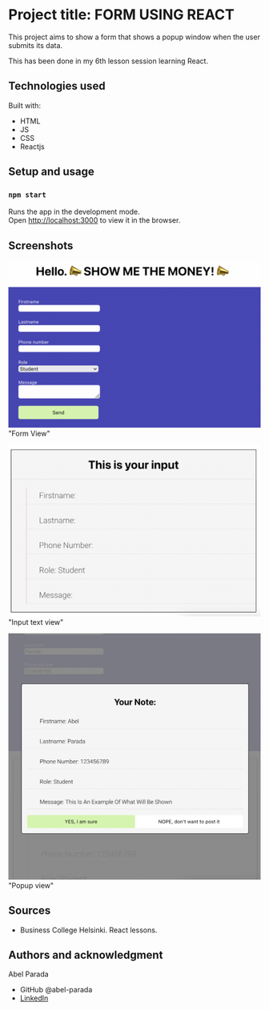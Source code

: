 # Project title: FORM USING REACT

This project aims to show a form that shows a popup window when the user submits its data.

This has been done in my 6th lesson session learning React.

## Technologies used

Built with:

- HTML
- JS
- CSS
- Reactjs

## Setup and usage

### `npm start`

Runs the app in the development mode.\
Open [http://localhost:3000](http://localhost:3000) to view it in the browser.

## Screenshots

![alt text](Form.View.Example.png) "Form View"

![alt text](Form-Input-Example.png) "Input text view"

![alt text](Popup-Example.png) "Popup view"

## Sources

- Business College Helsinki. React lessons.

## Authors and acknowledgment

Abel Parada

- GitHub @abel-parada
- [LinkedIn](https://www.linkedin.com/in/abelparadamillan/)
